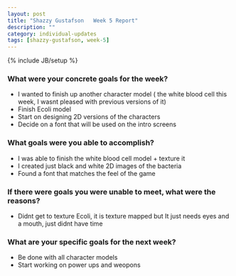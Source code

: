 ```yaml
---
layout: post
title: "Shazzy Gustafson   Week 5 Report"
description: ""
category: individual-updates
tags: [shazzy-gustafson, week-5]
---
```

{% include JB/setup %}




### What were your concrete goals for the week?

* I wanted to finish up another character model ( the white blood cell this week, I wasnt pleased with previous versions of it)
* Finish Ecoli model
* Start on designing 2D versions of the characters
* Decide on a font that will be used on the intro screens

### What goals were you able to accomplish?
* I was able to finish the white blood cell model + texture it
* I created just black and white 2D images of the bacteria
* Found a font that matches the feel of the game


### If there were goals you were unable to meet, what were the reasons?
* Didnt get to texture Ecoli, it is texture mapped but It just needs eyes and a mouth,
just didnt have time

### What are your specific goals for the next week?
* Be done with all character models
* Start working on power ups and weopons
